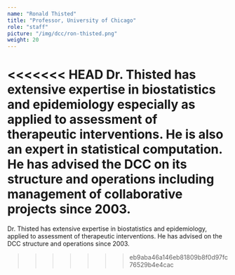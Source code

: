 ```yaml
---
name: "Ronald Thisted"
title: "Professor, University of Chicago"
role: "staff"
picture: "/img/dcc/ron-thisted.png"
weight: 20
---
```


<<<<<<< HEAD
Dr. Thisted has extensive expertise in biostatistics and epidemiology especially as applied to assessment of therapeutic interventions. He is also an expert in statistical computation. He has advised the DCC on its structure and operations including management of collaborative projects since 2003.
=======
Dr. Thisted has extensive expertise in biostatistics and epidemiology, applied to assessment of therapeutic interventions. He has advised on the DCC structure and operations since 2003.
>>>>>>> eb9aba46a146eb81809b8f0d97fc76529b4e4cac
